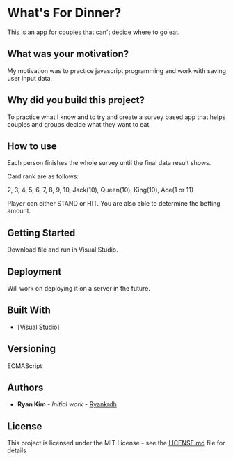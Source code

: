 # What's For Dinner?

This is an app for couples that can't decide where to go eat.

## What was your motivation?

My motivation was to practice javascript programming and work with saving user input data.

## Why did you build this project?

To practice what I know and to try and create a survey based app that helps couples and groups decide what they want to eat.

## How to use

Each person finishes the whole survey until the final data result shows.

Card rank are as follows:

2, 3, 4, 5, 6, 7, 8, 9, 10, Jack(10), Queen(10), King(10), Ace(1 or 11)

Player can either STAND or HIT. You are also able to determine the betting amount.

## Getting Started

Download file and run in Visual Studio.

## Deployment

Will work on deploying it on a server in the future.

## Built With

* [Visual Studio]

## Versioning

ECMAScript

## Authors

* **Ryan Kim** - *Initial work* - [Ryankrdh](https://github.com/ryankrdh)

## License

This project is licensed under the MIT License - see the [LICENSE.md](LICENSE.md) file for details


